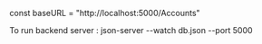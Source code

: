 

 const baseURL = "http://localhost:5000/Accounts"
 
To run backend server : json-server --watch db.json --port 5000 


